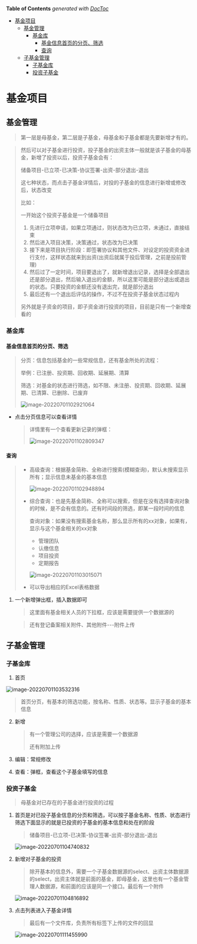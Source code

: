 <!-- START doctoc generated TOC please keep comment here to allow auto update -->
<!-- DON'T EDIT THIS SECTION, INSTEAD RE-RUN doctoc TO UPDATE -->
**Table of Contents**  *generated with [DocToc](https://github.com/thlorenz/doctoc)*

- [基金项目](#%E5%9F%BA%E9%87%91%E9%A1%B9%E7%9B%AE)
  - [基金管理](#%E5%9F%BA%E9%87%91%E7%AE%A1%E7%90%86)
    - [基金库](#%E5%9F%BA%E9%87%91%E5%BA%93)
      - [基金信息首页的分页、筛选](#%E5%9F%BA%E9%87%91%E4%BF%A1%E6%81%AF%E9%A6%96%E9%A1%B5%E7%9A%84%E5%88%86%E9%A1%B5%E7%AD%9B%E9%80%89)
      - [查询](#%E6%9F%A5%E8%AF%A2)
  - [子基金管理](#%E5%AD%90%E5%9F%BA%E9%87%91%E7%AE%A1%E7%90%86)
    - [子基金库](#%E5%AD%90%E5%9F%BA%E9%87%91%E5%BA%93)
    - [投资子基金](#%E6%8A%95%E8%B5%84%E5%AD%90%E5%9F%BA%E9%87%91)

<!-- END doctoc generated TOC please keep comment here to allow auto update -->

# 基金项目



## 基金管理

> 第一层是母基金，第二层是子基金，母基金和子基金都是先要新增才有的。

> 然后可以对子基金进行投资，投子基金的出资主体一般就是该子基金的母基金，新增了投资以后，投资子基金会有：
>
> 储备项目-已立项-已决策-协议签署-出资-部分退出-退出
>
> 这七种状态，而点击子基金详情后，对投的子基金的信息进行新增或修改后，状态改变
>
> 
>
> 比如：
>
> 一开始这个投资子基金是一个储备项目
>
> 1. 先进行立项申请，如果立项通过，则状态改为已立项，未通过，直接结束
> 2. 然后进入项目决策，决策通过，状态改为已决策
> 3. 接下来是项目执行阶段：即签署协议和其他文件、对设定的投资资金进行支付，这样状态就来到出资(出资后就属于投后管理，之前是投前管理)
> 4. 然后过了一定时间，项目要退出了，就新增退出记录，选择是全部退出还是部分退出，然后输入退出的金额，所以这里可能是部分退出或退出的状态。只要投资的金额还没有退出完，就是部分退出
> 5. 最后还有一个退出后评估的操作，不过不在投资子基金状态过程内
>
> 另外就是子资金的项目，即子资金进行投资的项目，目前是只有一个新增查看的

### 基金库

#### 基金信息首页的分页、筛选

> 分页：信息包括基金的一些常规信息，还有基金所处的流程：
>
> 举例：已注册、投资期、回收期、延展期、清算
>
> 
>
> 筛选：对基金的状态进行筛选，如不限、未注册、投资期、回收期、延展期、已清算、已删除、已废弃
>
> ![image-20220701102921064](C:\Users\admin\AppData\Roaming\Typora\typora-user-images\image-20220701102921064.png)

- 点击分页信息可以查看详情

  > 详情里有一个查看更新记录的弹框：
  >
  > ![image-20220701102809347](C:\Users\admin\AppData\Roaming\Typora\typora-user-images\image-20220701102809347.png)



#### 查询

> - 高级查询：根据基金简称、全称进行搜索(模糊查询)，默认未搜索显示所有；显示信息未基金的基本信息
>
>   ![image-20220701102948894](C:\Users\admin\AppData\Roaming\Typora\typora-user-images\image-20220701102948894.png)
>
> - 综合查询：也是先基金简称、全称可以搜索，但是在没有选择查询对象的时候，是不会有信息的。还有时间段的筛选，即某一段时间的信息
>
>   查询对象：如果没有搜索基金名称，那么显示所有的xx对象，如果有，显示与这个基金相关的xx对象
>
>   - 管理团队
>   - 认缴信息
>   - 项目投资
>   - 定期报告
>   
>   ![image-20220701103015071](C:\Users\admin\AppData\Roaming\Typora\typora-user-images\image-20220701103015071.png)
>   
> - 可以导出相应的Excel表格数据

1. 一个新增弹出框，插入数据即可

   > 这里面有基金相关人员的下拉框，应该是需要提供一个数据源的

   > 还有登记备案相关附件、其他附件---附件上传

## 子基金管理

### 子基金库

1. 首页

![image-20220701103532316](C:\Users\admin\AppData\Roaming\Typora\typora-user-images\image-20220701103532316.png)

> 首页分页，有基本的筛选功能，按名称、性质、状态等。显示子基金的基本信息

2. 新增

   > 有一个管理公司的选择，应该是需要一个数据源
   >
   > 还有附加上传

3. 编辑：常规修改

4. 查看：弹框，查看这个子基金填写的信息

### 投资子基金

> 母基金对已存在的子基金进行投资的过程

1. 首页是对已投子基金信息的分页和筛选，可以按子基金名称、性质、状态进行筛选下面显示的就是已投资的子基金的基本信息和处在的阶段

   > 储备项目-已立项-已决策-协议签署-出资-部分退出-退出

   ![image-20220701104740832](C:\Users\admin\AppData\Roaming\Typora\typora-user-images\image-20220701104740832.png)

2. 新增对子基金的投资

   > 除开基本的信息外，需要一个子基金数据源的select、出资主体数据源的select，出资主体就是前面的基金，即母基金，这里也有一个基金管理人数据源，和前面的应该是同一个接口。最后有一个附件

   ![image-20220701104816892](C:\Users\admin\AppData\Roaming\Typora\typora-user-images\image-20220701104816892.png)

3. 点击列表进入子基金详情

   > 最后有一个文件库，负责所有标签下上传的文件的回显

   ![image-20220701111455990](C:\Users\admin\AppData\Roaming\Typora\typora-user-images\image-20220701111455990.png)

